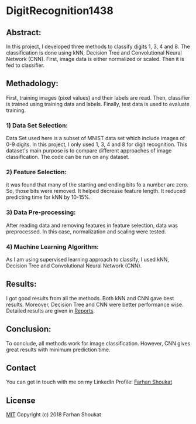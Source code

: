 # DigitRecognition1438

## Abstract:
In this project, I developed three methods to classify digits 1, 3, 4 and 8. The classification is done using kNN, Decision Tree and Convolutional Neural Network (CNN). First, image data is either normalized or scaled. Then it is fed to classifier.

## Methadology:
First, training images (pixel values) and their labels are read. Then, classifier is trained using training data and labels. Finally, test data is used to evaluate training.

### 1) Data Set Selection:
Data Set used here is a subset of MNIST data set which include images of 0-9 digits. In this project, I only used 1, 3, 4 and 8 for digit recognition. This dataset's main purpose is to compare different approaches of image classification. The code can be run on any dataset.

### 2) Feature Selection:
it was found that many of the starting and ending bits fo a number are zero. So, those bits were removed. It helped decrease feature length. It reduced predicting time for kNN by 10-15%.

### 3) Data Pre-processing:
After reading data and removing features in feature selection, data was preprocessed. In this case, normalization and scaling were tested.

### 4) Machine Learning Algorithm:
As I am using supervised learning approach to classify, I used kNN, Decision Tree and Convolutional Neural Network (CNN).


## Results:
I got good results from all the methods. Both kNN and CNN gave best results. Moreover, Decision Tree and CNN were better performance wise.
Detailed results are given in [Reports](../Reports).


## Conclusion:
To conclude, all methods work for image classification. However, CNN gives great results with minimum prediction time.


## Contact
You can get in touch with me on my LinkedIn Profile: [Farhan Shoukat](https://www.linkedin.com/in/farhan-shoukat-782542167/)


## License
[MIT](../master/LICENSE)
Copyright (c) 2018 Farhan Shoukat
